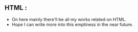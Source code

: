 
## HTML :

- On here mainly there'll be all my works related on HTML. 
- Hope I can write more into this emptiness in the near future.
